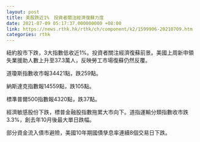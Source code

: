```yaml
---
layout: post
title: 美股跌近1%　投資者關注經濟復蘇力度
date: 2021-07-09 05:17:37.000000000 +08:00
link: https://news.rthk.hk/rthk/ch/component/k2/1599906-20210709.htm
categories: rthk
---
```


紐約股市下跌，3大指數低收近1%。投資者關注經濟復蘇前景。美國上周新申領失業援助人數上升至37.3萬人，反映勞工市場復蘇仍然反覆。

道瓊斯指數收市報34421點，跌259點。

納斯達克指數報14559點，跌105點。

標準普爾500指數報4320點，跌37點。

經濟敏感股份下跌，標普金融股指數拖累大市向下。道指運輸分類指數收市跌3.3%，創去年10月後最大單日跌幅。

部分資金流入債市避險，美國10年期國債孳息率連續8個交易日下跌。

